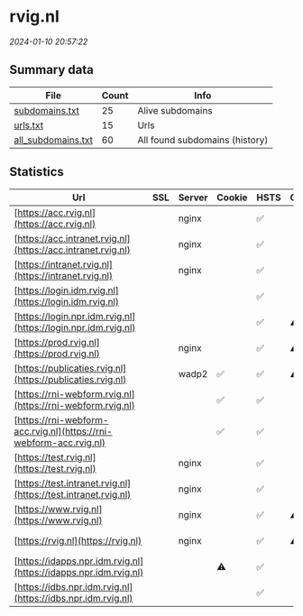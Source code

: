 # rvig.nl
*2024-01-10 20:57:22*
## Summary data
| File       | Count | Info |
|------------|-------|------|
|[subdomains.txt](/data/rvig.nl/subdomains.txt)|25|Alive subdomains|
|[urls.txt](/data/rvig.nl/urls.txt)|15|Urls|
|[all_subdomains.txt](/data/rvig.nl/all_subdomains.txt)|60|All found subdomains (history)|
## Statistics
| Url | SSL | Server | Cookie | HSTS | CSP | XFO | XXP | RP | Tech |Title |
|------------|-------|------|------|------|------|------|------|------|------|------|
|[https://acc.rvig.nl](https://acc.rvig.nl)| |nginx| |:white_check_mark: | | | |:white_check_mark: |Basic HSTS Nginx|401 Authorizatio...|
|[https://acc.intranet.rvig.nl](https://acc.intranet.rvig.nl)| |nginx| |:white_check_mark: | | | |:white_check_mark: |HSTS Nginx|403 Forbidden|
|[https://intranet.rvig.nl](https://intranet.rvig.nl)| |nginx| |:white_check_mark: | | | |:white_check_mark: |HSTS Nginx|403 Forbidden|
|[https://login.idm.rvig.nl](https://login.idm.rvig.nl)| || |:white_check_mark: | |:white_check_mark: |:white_check_mark: |:white_check_mark: |HSTS Java||
|[https://login.npr.idm.rvig.nl](https://login.npr.idm.rvig.nl)| || |:white_check_mark: |:warning: |:white_check_mark: |:white_check_mark: |:white_check_mark: |HSTS Java||
|[https://prod.rvig.nl](https://prod.rvig.nl)| |nginx| |:white_check_mark: |:warning: |:white_check_mark: |:white_check_mark: |:white_check_mark: |HSTS Nginx|301 Moved Perman...|
|[https://publicaties.rvig.nl](https://publicaties.rvig.nl)| |wadp2|:white_check_mark: |:white_check_mark: |:warning: |:white_check_mark: |:white_check_mark: |:white_check_mark: |Apache Tomcat Gr...|Home - Toptaken|
|[https://rni-webform.rvig.nl](https://rni-webform.rvig.nl)| ||:white_check_mark: |:white_check_mark: | | |:white_check_mark: |HSTS|RNI vooraanmeldi...|
|[https://rni-webform-acc.rvig.nl](https://rni-webform-acc.rvig.nl)| ||:white_check_mark: |:white_check_mark: | | | |:white_check_mark: |HSTS|RNI vooraanmeldi...|
|[https://test.rvig.nl](https://test.rvig.nl)| |nginx| |:white_check_mark: | | | |:white_check_mark: |Basic HSTS Nginx|401 Authorizatio...|
|[https://test.intranet.rvig.nl](https://test.intranet.rvig.nl)| |nginx| |:white_check_mark: | | | |:white_check_mark: |HSTS Nginx|403 Forbidden|
|[https://www.rvig.nl](https://www.rvig.nl)| |nginx| |:white_check_mark: |:warning: |:white_check_mark: |:white_check_mark: |:white_check_mark: |Drupal HSTS Ngin...|Home | RvIG|
|[https://rvig.nl](https://rvig.nl)| |nginx| |:white_check_mark: |:warning: |:white_check_mark: |:white_check_mark: |:white_check_mark: |HSTS Nginx|301 Moved Perman...|
|[https://idapps.npr.idm.rvig.nl](https://idapps.npr.idm.rvig.nl)| ||:warning: |:white_check_mark: | | | |:white_check_mark: |HSTS||
|[https://idbs.npr.idm.rvig.nl](https://idbs.npr.idm.rvig.nl)| || |:white_check_mark: | |:white_check_mark: |:white_check_mark: |:white_check_mark: |HSTS Java||
